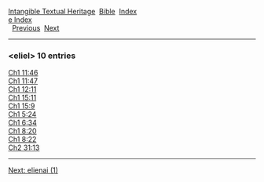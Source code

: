[Intangible Textual Heritage](../../index)  [Bible](../index) 
[Index](index)   
[e Index](_e_)  
  [Previous](c03583)  [Next](c03585) 

------------------------------------------------------------------------

### &lt;eliel&gt; 10 entries

[Ch1 11:46](../kjv/ch1011.htm#046)  
[Ch1 11:47](../kjv/ch1011.htm#047)  
[Ch1 12:11](../kjv/ch1012.htm#011)  
[Ch1 15:11](../kjv/ch1015.htm#011)  
[Ch1 15:9](../kjv/ch1015.htm#009)  
[Ch1 5:24](../kjv/ch1005.htm#024)  
[Ch1 6:34](../kjv/ch1006.htm#034)  
[Ch1 8:20](../kjv/ch1008.htm#020)  
[Ch1 8:22](../kjv/ch1008.htm#022)  
[Ch2 31:13](../kjv/ch2031.htm#013)  

------------------------------------------------------------------------

[Next: elienai (1)](c03585)
